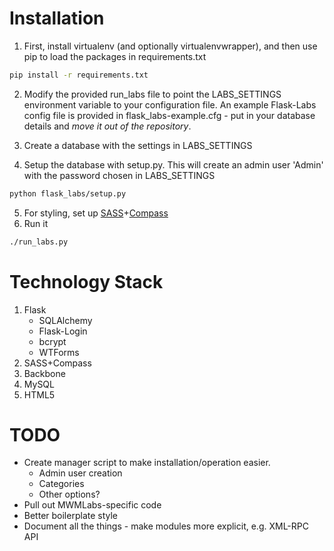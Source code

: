 # Installation

1. First, install virtualenv (and optionally virtualenvwrapper), and then use pip to load the packages in requirements.txt
```bash
pip install -r requirements.txt
```

2. Modify the provided run_labs file to point the LABS_SETTINGS environment variable to your configuration file. An example Flask-Labs config file is provided in flask_labs-example.cfg - put in your database details and *move it out of the repository*.

3. Create a database with the settings in LABS_SETTINGS

4. Setup the database with setup.py. This will create an admin user 'Admin' with the password chosen in LABS_SETTINGS
```bash
python flask_labs/setup.py
```

5. For styling, set up [SASS](http://sass-lang.com/)+[Compass](http://compass-style.org/install/)
6. Run it
```bash
./run_labs.py
```

# Technology Stack

1. Flask
    - SQLAlchemy
    - Flask-Login
    - bcrypt
    - WTForms
2. SASS+Compass
3. Backbone
4. MySQL
5. HTML5

# TODO

- Create manager script to make installation/operation easier.
    - Admin user creation
    - Categories
    - Other options?
- Pull out MWMLabs-specific code
- Better boilerplate style
- Document all the things - make modules more explicit, e.g. XML-RPC API
